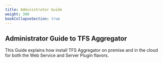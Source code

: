 ```yaml
---
title: Administrator Guide
weight: 300
bookCollapseSection: true
---
```


## Administrator Guide to TFS Aggregator

This Guide explains how install TFS Aggregator on premise and in the cloud for both the Web Service and Server Plugin flavors.